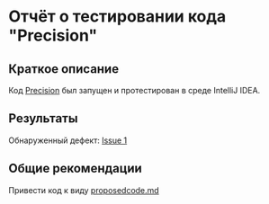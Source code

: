 # Отчёт о тестировании кода "Precision"

## Краткое описание

Код [Precision](https://github.com/yana-prokudina/precision/blob/master/Main.java) был запущен и протестирован в среде IntelliJ IDEA.

## Результаты

Обнаруженный дефект: [Issue 1](https://github.com/yana-prokudina/precision/issues/1)

## Общие рекомендации

Привести код к виду [proposedcode.md](proposedcode.md)
